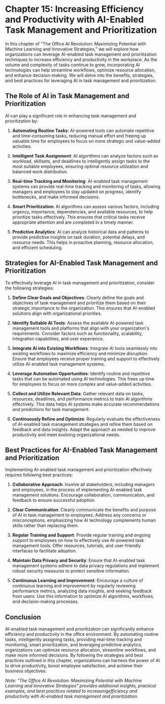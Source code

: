 Chapter 15: Increasing Efficiency and Productivity with AI-Enabled Task Management and Prioritization
=====================================================================================================

In this chapter of "The Office AI Revolution: Maximizing Potential with Machine Learning and Innovative Strategies," we will explore how organizations can leverage AI-enabled task management and prioritization techniques to increase efficiency and productivity in the workplace. As the volume and complexity of tasks continue to grow, incorporating AI technologies can help streamline workflows, optimize resource allocation, and enhance decision-making. We will delve into the benefits, strategies, and best practices for leveraging AI in task management and prioritization.

The Role of AI in Task Management and Prioritization
----------------------------------------------------

AI can play a significant role in enhancing task management and prioritization by:

1. **Automating Routine Tasks**: AI-powered tools can automate repetitive and time-consuming tasks, reducing manual effort and freeing up valuable time for employees to focus on more strategic and value-added activities.

2. **Intelligent Task Assignment**: AI algorithms can analyze factors such as workload, skillsets, and deadlines to intelligently assign tasks to the most suitable employees, ensuring optimal resource utilization and balanced work distribution.

3. **Real-time Tracking and Monitoring**: AI-enabled task management systems can provide real-time tracking and monitoring of tasks, allowing managers and employees to stay updated on progress, identify bottlenecks, and make informed decisions.

4. **Smart Prioritization**: AI algorithms can assess various factors, including urgency, importance, dependencies, and available resources, to help prioritize tasks effectively. This ensures that critical tasks receive appropriate attention and are completed in a timely manner.

5. **Predictive Analytics**: AI can analyze historical data and patterns to provide predictive insights on task duration, potential delays, and resource needs. This helps in proactive planning, resource allocation, and efficient scheduling.

Strategies for AI-Enabled Task Management and Prioritization
------------------------------------------------------------

To effectively leverage AI in task management and prioritization, consider the following strategies:

1. **Define Clear Goals and Objectives**: Clearly define the goals and objectives of task management and prioritize them based on their strategic importance to the organization. This ensures that AI-enabled solutions align with organizational priorities.

2. **Identify Suitable AI Tools**: Assess the available AI-powered task management tools and platforms that align with your organization's requirements. Consider factors such as functionality, scalability, integration capabilities, and user experience.

3. **Integrate AI into Existing Workflows**: Integrate AI tools seamlessly into existing workflows to maximize efficiency and minimize disruption. Ensure that employees receive proper training and support to effectively utilize AI-enabled task management systems.

4. **Leverage Automation Opportunities**: Identify routine and repetitive tasks that can be automated using AI technologies. This frees up time for employees to focus on more complex and value-added activities.

5. **Collect and Utilize Relevant Data**: Gather relevant data on tasks, resources, deadlines, and performance metrics to train AI algorithms effectively. This data helps AI systems make accurate recommendations and predictions for task management.

6. **Continuously Refine and Optimize**: Regularly evaluate the effectiveness of AI-enabled task management strategies and refine them based on feedback and data insights. Adapt the approach as needed to improve productivity and meet evolving organizational needs.

Best Practices for AI-Enabled Task Management and Prioritization
----------------------------------------------------------------

Implementing AI-enabled task management and prioritization effectively requires following best practices:

1. **Collaborative Approach**: Involve all stakeholders, including managers and employees, in the process of implementing AI-enabled task management solutions. Encourage collaboration, communication, and feedback to ensure successful adoption.

2. **Clear Communication**: Clearly communicate the benefits and purpose of AI in task management to employees. Address any concerns or misconceptions, emphasizing how AI technology complements human skills rather than replacing them.

3. **Regular Training and Support**: Provide regular training and ongoing support to employees on how to effectively use AI-powered task management tools. Offer resources, tutorials, and user-friendly interfaces to facilitate adoption.

4. **Maintain Data Privacy and Security**: Ensure that AI-enabled task management systems adhere to data privacy regulations and implement robust security measures to protect sensitive information.

5. **Continuous Learning and Improvement**: Encourage a culture of continuous learning and improvement by regularly reviewing performance metrics, analyzing data insights, and seeking feedback from users. Use this information to optimize AI algorithms, workflows, and decision-making processes.

Conclusion
----------

AI-enabled task management and prioritization can significantly enhance efficiency and productivity in the office environment. By automating routine tasks, intelligently assigning tasks, providing real-time tracking and monitoring, smart prioritization, and leveraging predictive analytics, organizations can optimize resource allocation, streamline workflows, and make more informed decisions. By following the strategies and best practices outlined in this chapter, organizations can harness the power of AI to drive productivity, boost employee satisfaction, and achieve their business objectives.

*Note: "The Office AI Revolution: Maximizing Potential with Machine Learning and Innovative Strategies" provides additional insights, practical examples, and best practices related to increasingefficiency and productivity with AI-enabled task management and prioritization.*
